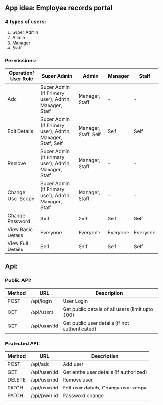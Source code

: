 ## **App idea:** Employee records portal
### 4 types of users:
1. Super Admin
2. Admin
3. Manager
4. Staff

### Permissions:
Operation/ User Role | Super Admin | Admin | Manager | Staff
--- | --- | --- | --- | ---
Add | Super Admin (if Primary user), Admin, Manager, Staff | Manager, Staff | - | -
Edit Details | Super Admin (if Primary user), Admin, Manager, Staff, Self | Manager, Staff, Self | Self | Self
Remove | Super Admin (if Primary user), Admin, Manager, Staff | Manager, Staff | - | -
Change User Scope | Super Admin (if Primary user), Admin, Manager, Staff | Manager, Staff | - | -
Change Password | Self | Self | Self | Self
View Basic Details | Everyone | Everyone | Everyone | Everyone
View Full Details | Self | Self | Self | Self

## Api:
### Public API:
Method | URL | Description
--- | --- | ---
POST | /api/login | User Login
GET | /api/users | Get public details of all users (limit upto 100)
GET | /api/user/:id | Get public user details (if not authenticated)

### Protected API:
Method | URL | Description
--- | --- | ---
POST | /api/add | Add user
GET | /api/user/:id | Get entire user details (if authorized)
DELETE | /api/user/:id | Remove user
PATCH | /api/user/:id | Edit user details, Change user scope
PATCH | /api/pwd/:id | Password change
